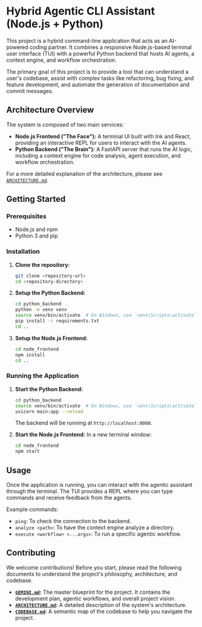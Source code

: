 <!--
AGENT_INSTRUCTION: This file contains the primary overview and setup instructions for the project. Refer to this to understand the project's main goal and how to get it running.
-->

# Hybrid Agentic CLI Assistant (Node.js + Python)

This project is a hybrid command-line application that acts as an AI-powered coding partner. It combines a responsive Node.js-based terminal user interface (TUI) with a powerful Python backend that hosts AI agents, a context engine, and workflow orchestration.

The primary goal of this project is to provide a tool that can understand a user's codebase, assist with complex tasks like refactoring, bug fixing, and feature development, and automate the generation of documentation and commit messages.

## Architecture Overview

The system is composed of two main services:

*   **Node.js Frontend ("The Face"):** A terminal UI built with Ink and React, providing an interactive REPL for users to interact with the AI agents.
*   **Python Backend ("The Brain"):** A FastAPI server that runs the AI logic, including a context engine for code analysis, agent execution, and workflow orchestration.

For a more detailed explanation of the architecture, please see [`ARCHITECTURE.md`](./ARCHITECTURE.md).

## Getting Started

### Prerequisites

*   Node.js and npm
*   Python 3 and pip

### Installation

1.  **Clone the repository:**
    ```bash
    git clone <repository-url>
    cd <repository-directory>
    ```

2.  **Setup the Python Backend:**
    ```bash
    cd python_backend
    python -m venv venv
    source venv/bin/activate  # On Windows, use `venv\Scripts\activate`
    pip install -r requirements.txt
    cd ..
    ```

3.  **Setup the Node.js Frontend:**
    ```bash
    cd node_frontend
    npm install
    cd ..
    ```

### Running the Application

1.  **Start the Python Backend:**
    ```bash
    cd python_backend
    source venv/bin/activate  # On Windows, use `venv\Scripts\activate`
    uvicorn main:app --reload
    ```
    The backend will be running at `http://localhost:8000`.

2.  **Start the Node.js Frontend:**
    In a new terminal window:
    ```bash
    cd node_frontend
    npm start
    ```

## Usage

Once the application is running, you can interact with the agentic assistant through the terminal. The TUI provides a REPL where you can type commands and receive feedback from the agents.

Example commands:
*   `ping`: To check the connection to the backend.
*   `analyze <path>`: To have the context engine analyze a directory.
*   `execute <workflow> <...args>`: To run a specific agentic workflow.

## Contributing

We welcome contributions! Before you start, please read the following documents to understand the project's philosophy, architecture, and codebase.

*   **[`GEMINI.md`](./GEMINI.md):** The master blueprint for the project. It contains the development plan, agentic workflows, and overall project vision.
*   **[`ARCHITECTURE.md`](./ARCHITECTURE.md):** A detailed description of the system's architecture.
*   **[`CODEBASE.md`](./CODEBASE.md):** A semantic map of the codebase to help you navigate the project.